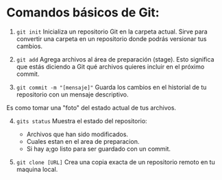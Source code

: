 # Comandos básicos de Git:

1. ```git init``` 
Inicializa un repositorio Git en la carpeta actual. Sirve para convertir una carpeta en un repositorio donde podrás versionar tus cambios.

2. ```git add```
Agrega archivos al área de preparación (stage). Esto significa que estás diciendo a Git qué archivos quieres incluir en el próximo commit.

3. ```git commit -m "[mensaje]"``` 
Guarda los cambios en el historial de tu repositorio con un mensaje descriptivo.

Es como tomar una "foto" del estado actual de tus archivos.

4. ```gits status``` 
Muestra el estado del repositorio:
    - Archivos que han sido modificados.
    - Cuales estan en el area de preparacion.
    - Si hay a;go listo para ser guardado con un commit.

5. ```git clone [URL]```
Crea una copia exacta de un repositorio remoto en tu maquina local.
